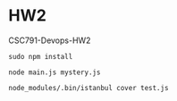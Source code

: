 # HW2
CSC791-Devops-HW2

`sudo npm install`

`node main.js mystery.js`

`node_modules/.bin/istanbul cover test.js`
